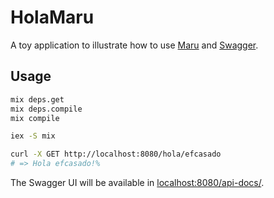 # HolaMaru

A toy application to illustrate how to use [Maru](https://github.com/elixir-maru/)
and [Swagger](https://swagger.io/).

## Usage

```bash
mix deps.get
mix deps.compile
mix compile

iex -S mix

curl -X GET http://localhost:8080/hola/efcasado
# => Hola efcasado!%
```

The Swagger UI will be available in [localhost:8080/api-docs/](http://localhost:8080/api-docs/).
